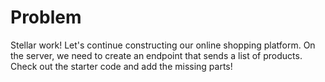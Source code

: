 # Problem
Stellar work! Let's continue constructing our online shopping platform. On the 
server, we need to create an endpoint that sends a list of products. Check out 
the starter code and add the missing parts!